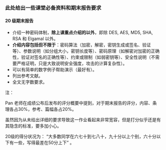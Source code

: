 ### 此处给出一些课堂必备资料和期末报告要求

#### 20 级期末报告

* 介绍一种密码体制，**除上课重点介绍的以外**，即除 DES, AES, MD5, SHA, RSA 和 Elgamal 以外。
* **介绍内容包括但不限于**：密码算法（加密，解密，密钥生成或签名、验证等）、参数说明（如分组大小，密钥长度等）、密码原理（如解密对加密的正确性，验证对签名的正确性等）、约束或限制（如弱密钥等）、安全性说明（不需要严格证明，只是大致说明安全强度，攻击的计算复杂性）。
* 可以有简单的数字例子帮助演示（最好有）。
* 列出参考文献。
* 全文无字数要求。

注：

Pan 老师在成绩公布后发布的评分概要中提到，对于期末报告的评分，内容、条理各占30%，参考、篇幅各占20%。

虽然因为从未给出详细的要求导致这一作业看起来非常宽容，但是打分似乎还是有其隐含的标准，要多加小心。

20级的得分状况为： “大多数同学在六七十到七八十，九十分以上个别，六十分以下有一些，写得最差在50分上下” 。
